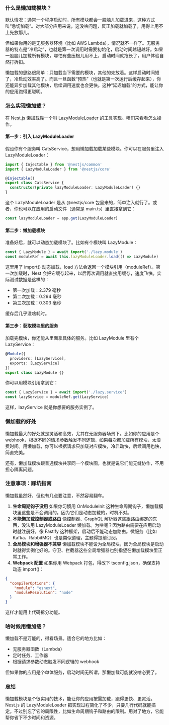### 什么是懒加载模块？

默认情况：通常一个程序启动时，所有模块都会一股脑儿加载进来，这种方式叫“急切加载”。对大部分应用来说，这没啥问题，反正加载就加载了，用得上用不上先放那儿。

但如果你用的是无服务器环境（比如 AWS Lambda），情况就不一样了。无服务器的特点是“冷启动”，也就是第一次调用时需要初始化，启动时间越短越好。如果一股脑儿加载所有模块，哪怕有些压根儿用不上，启动时间就拖长了，用户体验自然打折扣。

懒加载的思路很简单：只加载当下需要的模块，其他的先放着。这样启动时间短了，冷启动效率高了。而且一旦函数“预热”（也就是第一次运行后缓存起来），你还能异步加载其他模块，后续调用速度也会更快。这种“延迟加载”的方式，能让你的应用跑得更聪明。



### 怎么实现懒加载？

在 Nest.js 懒加载靠一个叫 LazyModuleLoader 的工具实现。咱们来看看怎么操作。

#### 第一步：引入 LazyModuleLoader

假设你有个服务叫 CatsService，想用懒加载加载某些模块。你可以在服务里注入 LazyModuleLoader：

```ts
import { Injectable } from '@nestjs/common'
import { LazyModuleLoader } from '@nestjs/core'

@Injectable()
export class CatsService {
  constructor(private lazyModuleLoader: LazyModuleLoader) {}
}
```

这个 LazyModuleLoader 是从 @nestjs/core 包里来的，简单注入就行了。或者，你也可以在应用的启动文件（通常是 main.ts）里直接拿到它：

```ts
const lazyModuleLoader = app.get(LazyModuleLoader)
```

#### 第二步：懒加载模块

准备好后，就可以动态加载模块了。比如有个模块叫 LazyModule：

```ts
const { LazyModule } = await import('./lazy.module')
const moduleRef = await this.lazyModuleLoader.load(() => LazyModule)
```

这里用了 import() 动态加载，load 方法会返回一个模块引用（moduleRef）。第一次加载时，Nest 会把它缓存起来，以后再次调用就直接用缓存，速度飞快。实际测试数据是这样的：

- 第一次加载：2.379 毫秒
- 第二次加载：0.294 毫秒
- 第三次加载：0.303 毫秒

缓存后几乎没啥耗时。

#### 第三步：获取模块里的服务

加载完模块，你还能从里面拿具体的服务。比如 LazyModule 里有个 LazyService：

```ts
@Module({
  providers: [LazyService],
  exports: [LazyService]
})
export class LazyModule {}
```

你可以用模块引用拿到它：

```ts
const { LazyService } = await import('./lazy.service')
const lazyService = moduleRef.get(LazyService)
```

这样，lazyService 就是你想要的服务实例了。



### 懒加载的好处

懒加载最大的好处就是灵活和高效，尤其在无服务器场景下。比如你的应用是个 webhook，根据不同的请求参数触发不同逻辑，如果每次都加载所有模块，太浪费时间。用懒加载，你可以根据请求只加载对应模块，冷启动快，后续调用也快，简直完美。

还有，懒加载模块跟普通模块共享同一个模块图，也就是说它们能无缝协作，不用担心隔离问题。



### 注意事项：踩坑指南

懒加载虽然好，但也有几点要注意，不然容易翻车。

1. **生命周期钩子没用**
    如果你习惯用 OnModuleInit 这种生命周期钩子，懒加载模块里这些是不会调用的。因为它们是动态加载的，时机不对。
2. **不能懒加载控制器或路由**
    像控制器、GraphQL 解析器这些跟路由绑定的东西，没法用 LazyModuleLoader 懒加载。为啥呢？因为路由需要在应用启动时就注册好，像 Fastify 这种框架，启动后不能动态加路由。微服务（比如 Kafka、RabbitMQ）也是类似道理，主题得提前订阅。
3. **全局模块和增强器不兼容**
    懒加载模块不能设为全局模块，因为全局模块是启动时就得实例化好的。守卫、拦截器这些全局增强器也别指望在懒加载模块里正常工作。
4. **Webpack 配置**
    如果你用 Webpack 打包，得改下 tsconfig.json，确保支持动态 import()：

```json
{
  "compilerOptions": {
    "module": "esnext",
    "moduleResolution": "node"
  }
}
```

这样才能用上代码拆分功能。



### 啥时候用懒加载？

懒加载不是万能的，得看场景。适合它的地方比如：

- 无服务器函数（Lambda）
- 定时任务、工作器
- 根据请求参数动态触发不同逻辑的 webhook

但如果你的应用是个单体服务，启动时间无所谓，那懒加载可能就没啥必要了。



### 总结

懒加载模块是个很实用的技术，能让你的应用按需加载，跑得更快、更灵活。Nest.js 的 LazyModuleLoader 把实现过程简化了不少，只要几行代码就能搞定。不过别忘了它的局限性，比如生命周期钩子和路由的限制。用对了地方，它能帮你省下不少时间和资源。
